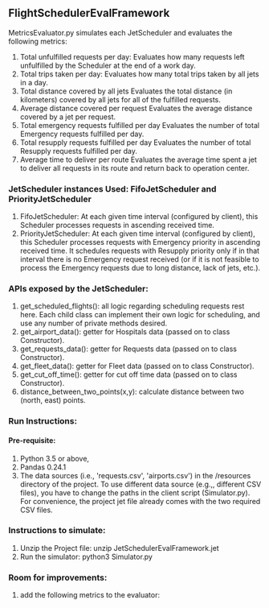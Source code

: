 FlightSchedulerEvalFramework
--
MetricsEvaluator.py simulates each JetScheduler and evaluates the following metrics:
1. Total unfulfilled requests per day:
    Evaluates how many requests left unfulfilled by the Scheduler at the end of a work day.
2. Total trips taken per day:
    Evaluates how many total trips taken by all jets in a day.
3. Total distance covered by all jets 
    Evaluates the total distance (in kilometers) covered by all jets for all of the fulfilled requests.
4. Average distance covered per request 
    Evaluates the average distance covered by a jet per request.
5. Total emergency requests fulfilled per day
    Evaluates the number of total Emergency requests fulfilled per day.
6. Total resupply requests fulfilled per day
    Evaluates the number of total Resupply requests fulfilled per day.
7. Average time to deliver per route
    Evaluates the average time spent a jet to deliver all requests in its route and return back to operation center.


### JetScheduler instances Used: FifoJetScheduler and PriorityJetScheduler
   1. FifoJetScheduler: At each given time interval (configured by client), this Scheduler processes requests in 
   ascending received time.
   2. PriorityJetScheduler: At each given time interval (configured by client), this Scheduler processes
   requests with Emergency priority in ascending received time. It schedules requests with Resupply priority only if 
   in that interval there is no Emergency request received (or if it is not feasible to process the Emergency requests 
   due to long distance, lack of jets, etc.). 
   
### APIs exposed by the JetScheduler:
1. get_scheduled_flights(): all logic regarding scheduling requests rest here. Each child class can implement their own
 logic for scheduling, and use any number of private methods desired.
2. get_airport_data(): getter for Hospitals data (passed on to class Constructor). 
2. get_requests_data(): getter for Requests data (passed on to class Constructor). 
4. get_fleet_data():  getter for Fleet data (passed on to class Constructor). 
5. get_cut_off_time():  getter for cut off time data (passed on to class Constructor). 
6. distance_between_two_points(x,y): calculate distance between two (north, east) points. 


### Run Instructions:


#### Pre-requisite:
  1. Python 3.5 or above, 
  2. Pandas 0.24.1
  3. The data sources (i.e., 'requests.csv', 'airports.csv') 
in the /resources directory of the project. To use different data source 
(e.g.,, different CSV files), you have to change the paths in 
the client script (Simulator.py). For convenience, the project jet file already comes with the two required CSV files. 

### Instructions to simulate:
1. Unzip the Project file: unzip JetSchedulerEvalFramework.jet
2. Run the simulator: python3 Simulator.py


### Room for improvements:
1. add the following metrics to the evaluator:
    
